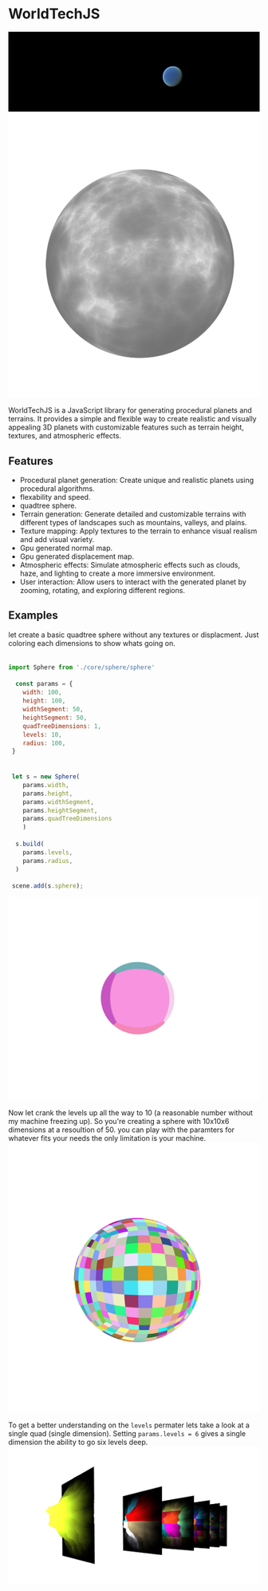 # WorldTechJS

![Example Planet](./public/readmeImg/example-planet.png)![Example Planet](./public/readmeImg/img1.png)


WorldTechJS is a JavaScript library for generating procedural planets and terrains. It provides a simple and flexible way to create realistic and visually appealing 3D planets with customizable features such as terrain height, textures, and atmospheric effects.


## Features
- Procedural planet generation: Create unique and realistic planets using procedural algorithms.
- flexability and speed.
- quadtree sphere.
- Terrain generation: Generate detailed and customizable terrains with different types of landscapes such as mountains, valleys, and plains.
- Texture mapping: Apply textures to the terrain to enhance visual realism and add visual variety.
- Gpu generated normal map.
- Gpu generated displacement map.
- Atmospheric effects: Simulate atmospheric effects such as clouds, haze, and lighting to create a more immersive environment.
- User interaction: Allow users to interact with the generated planet by zooming, rotating, and exploring different regions.


## Examples
let create a basic quadtree sphere without any textures or displacment. Just coloring each dimensions to show whats going on.
```javascript

import Sphere from './core/sphere/sphere'

  const params = {
    width: 100,
    height: 100,
    widthSegment: 50,
    heightSegment: 50,
    quadTreeDimensions: 1,
    levels: 10,
    radius: 100,
 }


 let s = new Sphere(
    params.width,
    params.height,
    params.widthSegment,
    params.heightSegment,
    params.quadTreeDimensions
    )

  s.build(
    params.levels,
    params.radius,
  )

 scene.add(s.sphere);

```
![quad Sphere](./public/readmeImg/img2.png)

Now let crank the levels up all the way to 10 (a reasonable number without my machine freezing up). 
So you're creating a sphere with 10x10x6 dimensions at a resoultion of 50. you can play with the paramters for whatever fits your needs the only limitation is your machine.
![quad Sphere](./public/readmeImg/img3.png)


To get a better understanding on the `levels` permater lets take a look at a single quad (single dimension).
Setting `params.levels = 6` gives a single dimension the ability to go six levels deep.
![quad Sphere](./public/readmeImg/img4.jpg)
